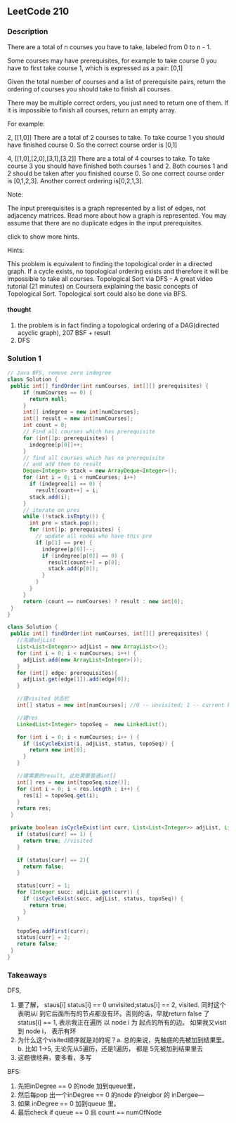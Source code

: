 ## LeetCode 210

### Description
There are a total of n courses you have to take, labeled from 0 to n - 1.

Some courses may have prerequisites, for example to take course 0 you have to first take course 1, which is expressed as a pair: [0,1]

Given the total number of courses and a list of prerequisite pairs, return the ordering of courses you should take to finish all courses.

There may be multiple correct orders, you just need to return one of them. If it is impossible to finish all courses, return an empty array.

For example:

2, [[1,0]]
There are a total of 2 courses to take. To take course 1 you should have finished course 0. So the correct course order is [0,1]

4, [[1,0],[2,0],[3,1],[3,2]]
There are a total of 4 courses to take. To take course 3 you should have finished both courses 1 and 2. Both courses 1 and 2 should be taken after you finished course 0. So one correct course order is [0,1,2,3]. Another correct ordering is[0,2,1,3].

Note:

The input prerequisites is a graph represented by a list of edges, not adjacency matrices. Read more about how a graph is represented.
You may assume that there are no duplicate edges in the input prerequisites.


click to show more hints.

Hints:

This problem is equivalent to finding the topological order in a directed graph. If a cycle exists, no topological ordering exists and therefore it will be impossible to take all courses.
Topological Sort via DFS - A great video tutorial (21 minutes) on Coursera explaining the basic concepts of Topological Sort.
Topological sort could also be done via BFS.

#### thought
1. the problem is in fact finding a topological ordering of a DAG(directed acyclic graph), 207 BSF + result
2. DFS


### Solution 1
```java
// Java BFS, remove zero indegree
class Solution {
 public int[] findOrder(int numCourses, int[][] prerequisites) {
     if (numCourses == 0) {
       return null;
     }
     int[] indegree = new int[numCourses];
     int[] result = new int[numCourses];
     int count = 0;
     // Find all courses which has prerequisite
     for (int[]p: prerequisites) {
       indegree[p[0]]++;
     }
     // find all courses which has no prerequisite
     // and add them to result
     Deque<Integer> stack = new ArrayDeque<Integer>();
     for (int i = 0; i < numCourses; i++)
       if (indegree[i] == 0) {
         result[count++] = i;
       stack.add(i);
     }
     // iterate on pres
     while (!stack.isEmpty()) {
       int pre = stack.pop();
       for (int[]p: prerequisites) {
         // update all nodes who have this pre
         if (p[1] == pre) {
           indegree[p[0]]--;
           if (indegree[p[0]] == 0) {
             result[count++] = p[0];
             stack.add(p[0]);
           }  
         }
       }
     }
     return (count == numCourses) ? result : new int[0];
 }
}

```

```java
class Solution {
 public int[] findOrder(int numCourses, int[][] prerequisites) {
   //先建adjList
   List<List<Integer>> adjList = new ArrayList<>();
   for (int i = 0; i < numCourses; i++) {
     adjList.add(new ArrayList<Integer>());
   }
   for (int[] edge: prerequisites){
     adjList.get(edge[1]).add(edge[0]);
   }

   //建visited 状态栏
   int[] status = new int[numCourses]; //0 -- unvisited; 1 -- current being visited; 2 -- checked Cycle from this node.

   //建res
   LinkedList<Integer> topoSeq =  new LinkedList();

   for (int i = 0; i < numCourses; i++ ) {
     if (isCycleExist(i, adjList, status, topoSeq)) {
       return new int[0];
     }
   }

   //建需要的result, 此处需要普通int[]
   int[] res = new int[topoSeq.size()];
   for (int i = 0; i < res.length ; i++) {
     res[i] = topoSeq.get(i);
   }
   return res;
 }

 private boolean isCycleExist(int curr, List<List<Integer>> adjList, List<Integer> status, LinkedList<Integer> topoSeq){
   if (status[curr] == 1) {
     return true; //visited
   }

   if (status[curr] == 2){
     return false;
   }

   status[curr] = 1;
   for (Integer succ: adjList.get(curr)) {
     if (isCycleExist(succ, adjList, status, topoSeq)) {
       return true;
     }
   }

   topoSeq.addFirst(curr);
   status[curr] = 2;
   return false;
 }
}

```

### Takeaways

DFS,
1.	要了解， staus[i] status[i] == 0 unvisited;status[i] == 2, visited. 同时这个表明从i 到它后面所有的节点都没有环。否则的话，早就return false 了status[i] == 1, 表示我正在遍历 以 node i 为 起点的所有的边。 如果我又visit 到 node i， 表示有环
2.	为什么这个visited顺序就是对的呢？a.	总的来说，先触底的先被加到结果里。b.	比如 1->5, 无论先从5遍历，还是1遍历， 都是 5先被加到结果里去
3.	这题很经典，要多看，多写

BFS:
1.	先把inDegree == 0 的node 加到queue里，
2.	然后每pop 出一个inDegree == 0 的node 的neigbor 的 inDergee—
3.	如果 inDegree == 0 加到queue 里。
4.	最后check if queue == 0 且 count == numOfNode
